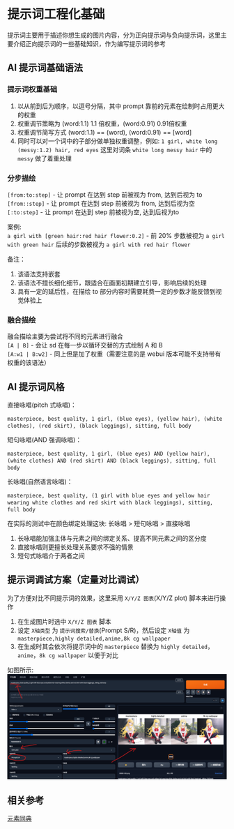 # 提示词工程化基础
提示词主要用于描述你想生成的图片内容，分为正向提示词与负向提示词，这里主要介绍正向提示词的一些基础知识，作为编写提示词的参考  

## AI 提示词基础语法
### 提示词权重基础
1. 以从前到后为顺序，以逗号分隔，其中 prompt 靠前的元素在绘制时占用更大的权重  
1. 权重调节策略为 (word:1.1) 1.1 倍权重，(word:0.91) 0.91倍权重  
1. 权重调节简写方式 (word:1.1) == (word), (word:0.91) == [word]  
1. 同时可以对一个词中的子部分做单独权重调整，例如: `1 girl, white long (messy:1.2) hair, red eyes` 这里对词条 `white long messy hair` 中的 `messy` 做了着重处理  

### 分步描绘
`[from:to:step]` - 让 prompt 在达到 step 前被视为 from, 达到后视为 to
`[from::step]`   - 让 prompt 在达到 step 前被视为 from, 达到后视为空
`[:to:step]`     - 让 prompt 在达到 step 前被视为空, 达到后视为to

案例:  
`a girl with [green hair:red hair flower:0.2]` - 前 20% 步数被视为 `a girl with green hair` 后续的步数被视为 `a girl with red hair flower`  

备注：  
1. 该语法支持嵌套  
1. 该语法不擅长细化细节，跟适合在画面初期建立引导，影响后续的处理  
1. 具有一定的延后性，在描绘 to 部分内容时需要耗费一定的步数才能反馈到视觉体验上  

### 融合描绘
融合描绘主要为尝试将不同的元素进行融合  
`[A | B]` - 会让 sd 在每一步以循环交替的方式绘制 A 和 B  
`[A:w1 | B:w2]` - 同上但是加了权重（需要注意的是 webui 版本可能不支持带有权重的该语法）  

## AI 提示词风格
直接咏唱(pitch 式咏唱)：  
```
masterpiece, best quality, 1 girl, (blue eyes), (yellow hair), (white clothes), (red skirt), (black leggings), sitting, full body
```

短句咏唱(AND 强调咏唱)：  
```
masterpiece, best quality, 1 girl, (blue eyes) AND (yellow hair), (white clothes) AND (red skirt) AND (black leggings), sitting, full body
```

长咏唱(自然语言咏唱)：  
```
masterpiece, best quality, (1 girl with blue eyes and yellow hair wearing white clothes and red skirt with black leggings), sitting, full body
```

在实际的测试中在颜色绑定处理这块: 长咏唱 > 短句咏唱 > 直接咏唱  
1. 长咏唱能加强主体与元素之间的绑定关系、提高不同元素之间的区分度  
1. 直接咏唱则更擅长处理关系要求不强的情景  
1. 短句式咏唱介于两者之间  

## 提示词调试方案（定量对比调试）
为了方便对比不同提示词的效果，这里采用 `X/Y/Z 图表`(X/Y/Z plot) 脚本来进行操作  
1. 在生成图片时选中 `X/Y/Z 图表` 脚本  
1. 设定 `X轴类型` 为 `提示词搜索/替换`(Prompt S/R)，然后设定 `X轴值` 为 `masterpiece,highly detailed,anime,8k cg wallpaper`  
1. 在生成时其会依次将提示词中的 `masterpiece` 替换为 `highly detailed`，`anime`，`8k cg wallpaper` 以便于对比  

如图所示:  
![imgs/xyzplot-ex.png](/imgs/xyzplot-ex.png)

## 相关参考
[元素同典](https://docs.qq.com/doc/DWFdSTHJtQWRzYk9k)  

